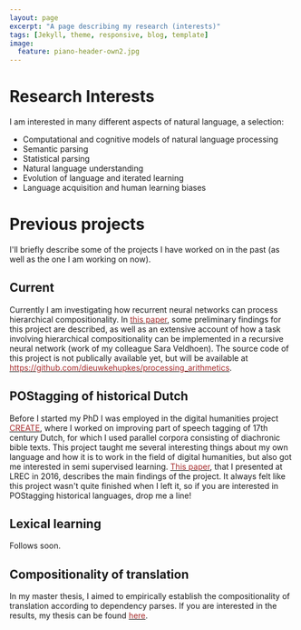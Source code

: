 ```yaml
---
layout: page
excerpt: "A page describing my research (interests)"
tags: [Jekyll, theme, responsive, blog, template]
image:
  feature: piano-header-own2.jpg
---
```


# Research Interests

I am interested in many different aspects of natural language, a selection:

- Computational and cognitive models of natural language processing
- Semantic parsing
- Statistical parsing
- Natural language understanding
- Evolution of language and iterated learning
- Language acquisition and human learning biases

# Previous projects

I'll briefly describe some of the projects I have worked on in the past (as well as the one I am working on now).

## Current

Currently I am investigating how recurrent neural networks can process hierarchical compositionality. 
In [<font color="brown">this paper</font>](nips2016.pdf), some preliminary findings for this project are described, as well as an extensive account of how a task involving hierarchical compositionality can be implemented in a recursive neural network (work of my colleague Sara Veldhoen).
The source code of this project is not publically available yet, but will be available at [<font color="brown">https://github.com/dieuwkehupkes/processing_arithmetics</font>](https://github.com/dieuwkehupkes/processing_arithmetics).

## POStagging of historical Dutch

Before I started my PhD I was employed in the digital humanities project [<font color="brown">CREATE</font>](http://www.create.humanities.uva.nl/), where I worked on improving part of speech tagging of 17th century Dutch, for which I used parallel corpora consisting of diachronic bible texts.
This project taught me several interesting things about my own language and how it is to work in the field of digital humanities, but also got me interested in semi supervised learning.
[<font color="brown">This paper</font>](LREC2016.pdf), that I presented at LREC in 2016, describes the main findings of the project.
It always felt like this project wasn't quite finished when I left it, so if you are interested in POStagging historical languages, drop me a line!

## Lexical learning

Follows soon.

## Compositionality of translation

In my master thesis, I aimed to empirically establish the compositionality of translation according to dependency parses. If you are interested in the results, my thesis can be found [<font color="brown">here</font>](thesis.pdf).
